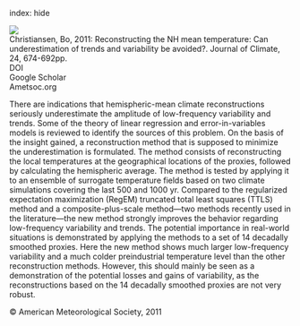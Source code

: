 index: hide

<div class="Citation">
    <div class="Citation-thumb CitationThumb-linked"  data-href="https://doi.org/10.1175/2010jcli3646.1">
      <img src="https://static.claimspace.cloud/climate-study-static/refs/thumbs/5/Christiansen_2011-thumb.png" />
    </div>

  <div class="Citation-body">
    <div class="Citation-text">Christiansen, Bo, 2011: Reconstructing the NH mean temperature: Can underestimation of trends and variability be avoided?. <span class="Article-journal">Journal of Climate, </span><span class="Article-volume">24, </span>674-692pp.</div>
    <div class="Citation-links">
      <div class="CitationLink" data-href="https://doi.org/10.1175/2010jcli3646.1">
        <div class="CitationLink-icon CitationLink-Doi"></div>
        <div class="CitationLink-text">DOI</div>
      </div>
      <div class="CitationLink" data-href="https://scholar.google.com/scholar?q=10.1175/2010jcli3646.1">
        <div class="CitationLink-icon CitationLink-Scholar"></div>
        <div class="CitationLink-text">Google Scholar</div>
      </div>
      <div class="CitationLink" data-href="http://journals.ametsoc.org/doi/abs/10.1175/2010JCLI3646.1">
        <div class="CitationLink-icon CitationLink-Publisher"></div>
        <div class="CitationLink-text">Ametsoc.org</div>
      </div>
    </div>
  </div>
</div>

There are indications that hemispheric-mean climate reconstructions seriously underestimate the amplitude of low-frequency variability and trends. Some of the theory of linear regression and error-in-variables models is reviewed to identify the sources of this problem. On the basis of the insight gained, a reconstruction method that is supposed to minimize the underestimation is formulated. The method consists of reconstructing the local temperatures at the geographical locations of the proxies, followed by calculating the hemispheric average. The method is tested by applying it to an ensemble of surrogate temperature fields based on two climate simulations covering the last 500 and 1000 yr. Compared to the regularized expectation maximization (RegEM) truncated total least squares (TTLS) method and a composite-plus-scale method—two methods recently used in the literature—the new method strongly improves the behavior regarding low-frequency variability and trends. The potential importance in real-world situations is demonstrated by applying the methods to a set of 14 decadally smoothed proxies. Here the new method shows much larger low-frequency variability and a much colder preindustrial temperature level than the other reconstruction methods. However, this should mainly be seen as a demonstration of the potential losses and gains of variability, as the reconstructions based on the 14 decadally smoothed proxies are not very robust.

<div class="Citation-copy">
&copy; American Meteorological Society, 2011
</div>